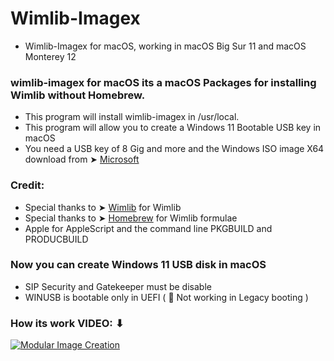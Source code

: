 # Wimlib-Imagex
- Wimlib-Imagex for macOS, working in macOS Big Sur 11 and macOS Monterey 12

### wimlib-imagex for macOS its a macOS Packages for installing Wimlib without Homebrew.
- This program will install wimlib-imagex in /usr/local.
- This program will allow you to create a Windows 11 Bootable USB key in macOS
- You need a USB key of 8 Gig and more and the Windows ISO image X64 download from ➤ [Microsoft](https://www.microsoft.com/en-us/software-download/windows11)

### Credit: 
- Special thanks to ➤ [Wimlib](https://wimlib.net/) for Wimlib
- Special thanks to ➤ [Homebrew](https://formulae.brew.sh/formula/wimlib) for Wimlib formulae
- Apple for AppleScript and the command line PKGBUILD and PRODUCBUILD

### Now you can create Windows 11 USB disk in macOS
- SIP Security and Gatekeeper must be disable
- WINUSB is bootable only in UEFI ( 🚫  Not working in Legacy booting )

### How its work VIDEO: ⬇︎

[![Modular Image Creation](https://user-images.githubusercontent.com/6248794/134072536-7c46b8cc-4d8b-42f9-a28a-3c02734f1f5d.png)]()
